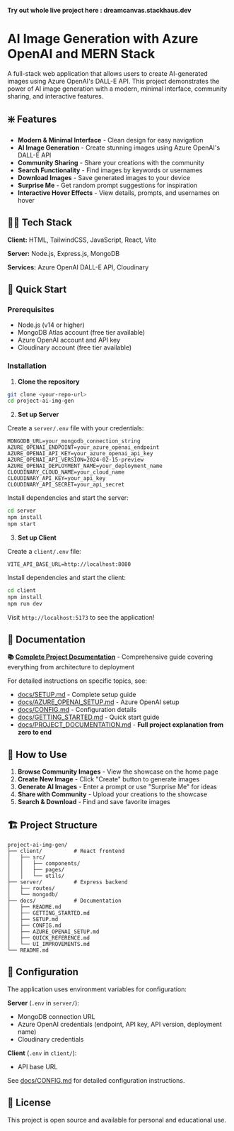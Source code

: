 **Try out whole live project here : dreamcanvas.stackhaus.dev** 

# AI Image Generation with Azure OpenAI and MERN Stack

A full-stack web application that allows users to create AI-generated images using Azure OpenAI's DALL-E API. This project demonstrates the power of AI image generation with a modern, minimal interface, community sharing, and interactive features.



## ❇️ Features

* **Modern & Minimal Interface** - Clean design for easy navigation
* **AI Image Generation** - Create stunning images using Azure OpenAI's DALL-E API
* **Community Sharing** - Share your creations with the community
* **Search Functionality** - Find images by keywords or usernames
* **Download Images** - Save generated images to your device
* **Surprise Me** - Get random prompt suggestions for inspiration
* **Interactive Hover Effects** - View details, prompts, and usernames on hover

## 🧑‍💻 Tech Stack

**Client:** HTML, TailwindCSS, JavaScript, React, Vite

**Server:** Node.js, Express.js, MongoDB

**Services:** Azure OpenAI DALL-E API, Cloudinary

## 🚀 Quick Start

### Prerequisites

- Node.js (v14 or higher)
- MongoDB Atlas account (free tier available)
- Azure OpenAI account and API key
- Cloudinary account (free tier available)

### Installation

1. **Clone the repository**
```bash
git clone <your-repo-url>
cd project-ai-img-gen
```

2. **Set up Server**

Create a `server/.env` file with your credentials:
```env
MONGODB_URL=your_mongodb_connection_string
AZURE_OPENAI_ENDPOINT=your_azure_openai_endpoint
AZURE_OPENAI_API_KEY=your_azure_openai_api_key
AZURE_OPENAI_API_VERSION=2024-02-15-preview
AZURE_OPENAI_DEPLOYMENT_NAME=your_deployment_name
CLOUDINARY_CLOUD_NAME=your_cloud_name
CLOUDINARY_API_KEY=your_api_key
CLOUDINARY_API_SECRET=your_api_secret
```

Install dependencies and start the server:
```bash
cd server
npm install
npm start
```

3. **Set up Client**

Create a `client/.env` file:
```env
VITE_API_BASE_URL=http://localhost:8080
```

Install dependencies and start the client:
```bash
cd client
npm install
npm run dev
```

Visit `http://localhost:5173` to see the application!

## 📖 Documentation

**📚 [Complete Project Documentation](docs/PROJECT_DOCUMENTATION.md)** - Comprehensive guide covering everything from architecture to deployment

For detailed instructions on specific topics, see:
- [docs/SETUP.md](docs/SETUP.md) - Complete setup guide
- [docs/AZURE_OPENAI_SETUP.md](docs/AZURE_OPENAI_SETUP.md) - Azure OpenAI setup
- [docs/CONFIG.md](docs/CONFIG.md) - Configuration details
- [docs/GETTING_STARTED.md](docs/GETTING_STARTED.md) - Quick start guide
- [docs/PROJECT_DOCUMENTATION.md](docs/PROJECT_DOCUMENTATION.md) - **Full project explanation from zero to end**

## 🧐 How to Use

1. **Browse Community Images** - View the showcase on the home page
2. **Create New Image** - Click "Create" button to generate images
3. **Generate AI Images** - Enter a prompt or use "Surprise Me" for ideas
4. **Share with Community** - Upload your creations to the showcase
5. **Search & Download** - Find and save favorite images

## 🏗️ Project Structure

```
project-ai-img-gen/
├── client/          # React frontend
│   ├── src/
│   │   ├── components/
│   │   ├── pages/
│   │   └── utils/
├── server/          # Express backend
│   ├── routes/
│   └── mongodb/
├── docs/            # Documentation
│   ├── README.md
│   ├── GETTING_STARTED.md
│   ├── SETUP.md
│   ├── CONFIG.md
│   ├── AZURE_OPENAI_SETUP.md
│   ├── QUICK_REFERENCE.md
│   └── UI_IMPROVEMENTS.md
└── README.md
```

## 🔧 Configuration

The application uses environment variables for configuration:

**Server** (`.env` in `server/`):
- MongoDB connection URL
- Azure OpenAI credentials (endpoint, API key, API version, deployment name)
- Cloudinary credentials

**Client** (`.env` in `client/`):
- API base URL

See [docs/CONFIG.md](docs/CONFIG.md) for detailed configuration instructions.

## 📝 License

This project is open source and available for personal and educational use.
